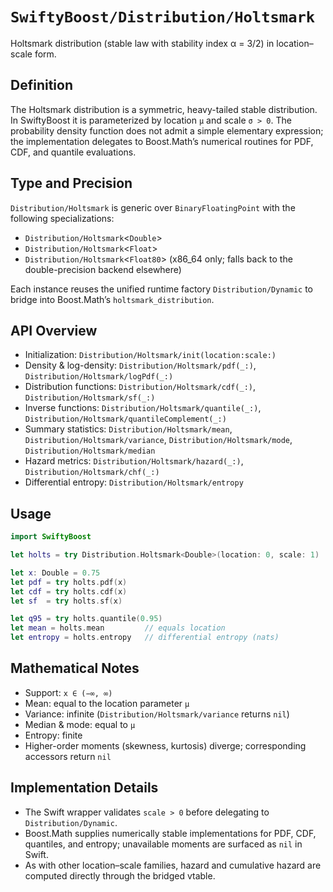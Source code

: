 # ``SwiftyBoost/Distribution/Holtsmark``

Holtsmark distribution (stable law with stability index α = 3/2) in location–scale form.

## Definition

The Holtsmark distribution is a symmetric, heavy-tailed stable distribution. In SwiftyBoost it is parameterized by location `μ` and scale `σ > 0`. The probability density function does not admit a simple elementary expression; the implementation delegates to Boost.Math’s numerical routines for PDF, CDF, and quantile evaluations.

## Type and Precision

``Distribution/Holtsmark`` is generic over `BinaryFloatingPoint` with the following specializations:

- ``Distribution/Holtsmark``<`Double`>
- ``Distribution/Holtsmark``<`Float`>
- ``Distribution/Holtsmark``<`Float80`> (x86_64 only; falls back to the double-precision backend elsewhere)

Each instance reuses the unified runtime factory ``Distribution/Dynamic`` to bridge into Boost.Math’s `holtsmark_distribution`.

## API Overview

- Initialization: ``Distribution/Holtsmark/init(location:scale:)``
- Density & log-density: ``Distribution/Holtsmark/pdf(_:)``, ``Distribution/Holtsmark/logPdf(_:)``
- Distribution functions: ``Distribution/Holtsmark/cdf(_:)``, ``Distribution/Holtsmark/sf(_:)``
- Inverse functions: ``Distribution/Holtsmark/quantile(_:)``, ``Distribution/Holtsmark/quantileComplement(_:)``
- Summary statistics: ``Distribution/Holtsmark/mean``, ``Distribution/Holtsmark/variance``, ``Distribution/Holtsmark/mode``, ``Distribution/Holtsmark/median``
- Hazard metrics: ``Distribution/Holtsmark/hazard(_:)``, ``Distribution/Holtsmark/chf(_:)``
- Differential entropy: ``Distribution/Holtsmark/entropy``

## Usage

```swift
import SwiftyBoost

let holts = try Distribution.Holtsmark<Double>(location: 0, scale: 1)

let x: Double = 0.75
let pdf = try holts.pdf(x)
let cdf = try holts.cdf(x)
let sf  = try holts.sf(x)

let q95 = try holts.quantile(0.95)
let mean = holts.mean         // equals location
let entropy = holts.entropy   // differential entropy (nats)
```

## Mathematical Notes

- Support: `x ∈ (−∞, ∞)`
- Mean: equal to the location parameter `μ`
- Variance: infinite (``Distribution/Holtsmark/variance`` returns `nil`)
- Median & mode: equal to `μ`
- Entropy: finite
- Higher-order moments (skewness, kurtosis) diverge; corresponding accessors return `nil`

## Implementation Details

- The Swift wrapper validates `scale > 0` before delegating to ``Distribution/Dynamic``.
- Boost.Math supplies numerically stable implementations for PDF, CDF, quantiles, and entropy; unavailable moments are surfaced as `nil` in Swift.
- As with other location–scale families, hazard and cumulative hazard are computed directly through the bridged vtable.
